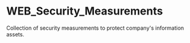 # WEB_Security_Measurements
Collection of security measurements to protect company's information assets.
